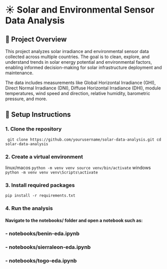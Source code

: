 # ☀️ Solar and Environmental Sensor Data Analysis

## 📌 Project Overview

This project analyzes solar irradiance and environmental sensor data collected across multiple countries. The goal is to clean, explore, and understand trends in solar energy potential and environmental factors, enabling informed decision-making for solar infrastructure deployment and maintenance.

The data includes measurements like Global Horizontal Irradiance (GHI), Direct Normal Irradiance (DNI), Diffuse Horizontal Irradiance (DHI), module temperatures, wind speed and direction, relative humidity, barometric pressure, and more.

## 🧰 Setup Instructions

### 1. Clone the repository

`
git clone https://github.com/yourusername/solar-data-analysis.git
cd solar-data-analysis`
### 2. Create a virtual environment
linux/macos
`python -m venv venv
source venv/bin/activate`
windows
`python -m venv venv
venv\Scripts\activate`
### 3. Install required packages
`pip install -r requirements.txt`
### 4. Run the analysis
#### Navigate to the notebooks/ folder and open a notebook such as:
  ### - notebooks/benin-eda.ipynb
  ### - notebooks/sierraleon-eda.ipynb
  ### - notebooks/togo-eda.ipynb




